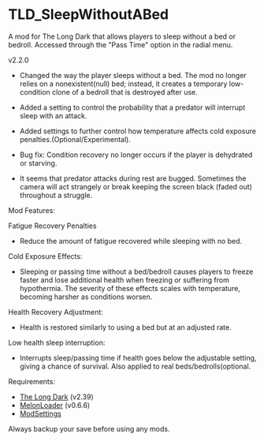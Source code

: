 # TLD_SleepWithoutABed

A mod for The Long Dark that allows players to sleep without a bed or bedroll. Accessed through the "Pass Time" option in the radial menu.

v2.2.0
- Changed the way the player sleeps without a bed. The mod no longer relies on a nonexistent(null) bed; instead, it creates a temporary low-condition clone of a bedroll that is destroyed after use.
- Added a setting to control the probability that a predator will interrupt sleep with an attack.
- Added settings to further control how temperature affects cold exposure penalties.(Optional/Experimental).

- Bug fix: Condition recovery no longer occurs if the player is dehydrated or starving.

- It seems that predator attacks during rest are bugged. Sometimes the camera will act strangely or break keeping the screen black (faded out) throughout a struggle.

Mod Features:

Fatigue Recovery Penalties
- Reduce the amount of fatigue recovered while sleeping with no bed.

Cold Exposure Effects: 
- Sleeping or passing time without a bed/bedroll causes players to freeze faster and lose additional health when freezing or suffering from hypothermia. The severity of these effects scales with temperature, becoming harsher as conditions worsen.

Health Recovery Adjustment:
- Health is restored similarly to using a bed but at an adjusted rate.

Low health sleep interruption:
- Interrupts sleep/passing time if health goes below the adjustable setting, giving a chance of survival. Also applied to real beds/bedrolls(optional.

Requirements:
- [The Long Dark](https://www.thelongdark.com/) (v2.39)
- [MelonLoader](https://github.com/LavaGang/MelonLoader/releases/tag/v0.6.6) (v0.6.6)
- [ModSettings](https://github.com/DigitalzombieTLD/ModSettings/releases/)

Always backup your save before using any mods.
